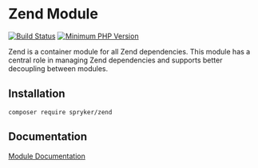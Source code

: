 # Zend Module
[![Build Status](https://travis-ci.org/spryker/zend.svg)](https://travis-ci.org/spryker/zend)
[![Minimum PHP Version](https://img.shields.io/badge/php-%3E%3D%207.2-8892BF.svg)](https://php.net/)

Zend is a container module for all Zend dependencies. This module has a central role in managing Zend dependencies and supports better decoupling between modules.

## Installation

```
composer require spryker/zend
```

## Documentation

[Module Documentation](https://academy.spryker.com/developing_with_spryker/module_guide/modules.html)
